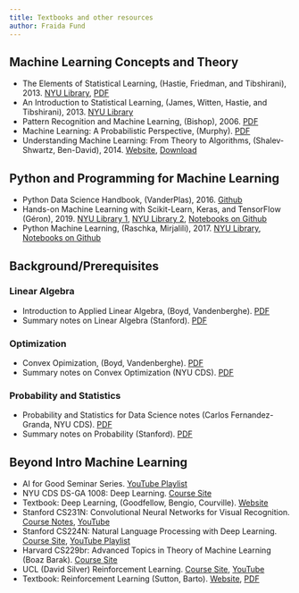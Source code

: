 ```yaml
---
title: Textbooks and other resources
author: Fraida Fund
---
```



## Machine Learning Concepts and Theory

* The Elements of Statistical Learning, (Hastie, Friedman, and Tibshirani), 2013. [NYU Library](https://bobcat.library.nyu.edu/permalink/f/1c17uag/nyu_aleph006482758), [PDF](https://web.stanford.edu/~hastie/ElemStatLearn//)
* An Introduction to Statistical Learning, (James, Witten, Hastie, and Tibshirani), 2013. [NYU Library](https://bobcat.library.nyu.edu/permalink/f/1c17uag/nyu_aleph004655521)
* Pattern Recognition and Machine Learning, (Bishop), 2006. [PDF](https://www.microsoft.com/en-us/research/uploads/prod/2006/01/Bishop-Pattern-Recognition-and-Machine-Learning-2006.pdf)
* Machine Learning: A Probabilistic Perspective, (Murphy). [PDF](http://noiselab.ucsd.edu/ECE228/Murphy_Machine_Learning.pdf)
* Understanding Machine Learning: From Theory to Algorithms, (Shalev-Shwartz, Ben-David), 2014. [Website](https://www.cs.huji.ac.il/~shais/UnderstandingMachineLearning/index.html), [Download](https://www.cs.huji.ac.il/~shais/UnderstandingMachineLearning/copy.html)

## Python and Programming for Machine Learning

* Python Data Science Handbook, (VanderPlas), 2016. [Github](https://jakevdp.github.io/PythonDataScienceHandbook/)
* Hands-on Machine Learning with Scikit-Learn, Keras, and TensorFlow (Géron), 2019. [NYU Library 1](https://bobcat.library.nyu.edu/permalink/f/ci13eu/nyu_aleph008011603), [NYU Library 2](https://bobcat.library.nyu.edu/permalink/f/ci13eu/nyu_aleph005589560), [Notebooks on Github](https://github.com/ageron/handson-ml2)
* Python Machine Learning, (Raschka, Mirjalili), 2017. [NYU Library](https://bobcat.library.nyu.edu/permalink/f/ci13eu/nyu_aleph008027112), [Notebooks on Github](https://github.com/rasbt/python-machine-learning-book-3rd-edition)


## Background/Prerequisites

### Linear Algebra

* Introduction to Applied Linear Algebra, (Boyd, Vandenberghe). [PDF](http://vmls-book.stanford.edu/vmls.pdf)
* Summary notes on Linear Algebra (Stanford). [PDF](http://cs229.stanford.edu/section/cs229-linalg.pdf)

### Optimization

* Convex Opimization, (Boyd, Vandenberghe). [PDF](https://web.stanford.edu/~boyd/cvxbook/bv_cvxbook.pdf)
* Summary notes on Convex Optimization (NYU CDS). [PDF](https://davidrosenberg.github.io/mlcourse/Notes/convex-optimization.pdf)

### Probability and Statistics

* Probability and Statistics for Data Science notes (Carlos Fernandez-Granda, NYU CDS). [PDF](https://cims.nyu.edu/~cfgranda/pages/stuff/probability_stats_for_DS.pdf)
* Summary notes on Probability (Stanford). [PDF](http://cs229.stanford.edu/section/cs229-prob.pdf)

## Beyond Intro Machine Learning

* AI for Good Seminar Series. [YouTube Playlist](https://www.youtube.com/playlist?list=PLn62CdVLnT-dTqQdn8xb4KK8ioFTR1Z1d)
* NYU CDS DS-GA 1008: Deep Learning. [Course Site](https://cds.nyu.edu/deep-learning/)
* Textbook: Deep Learning, (Goodfellow, Bengio, Courville). [Website](https://www.deeplearningbook.org/)
* Stanford CS231N: Convolutional Neural Networks for Visual Recognition. [Course Notes](https://cs231n.github.io/), [YouTube](https://www.youtube.com/playlist?list=PL3FW7Lu3i5JvHM8ljYj-zLfQRF3EO8sYv)
* Stanford CS224N: Natural Language Processing with Deep Learning. [Course Site](https://web.stanford.edu/class/archive/cs/cs224n/cs224n.1194/index.html#schedule), [YouTube Playlist](https://www.youtube.com/playlist?list=PLoROMvodv4rOhcuXMZkNm7j3fVwBBY42z)
* Harvard CS229br: Advanced Topics in Theory of Machine Learning (Boaz Barak). [Course Site](https://boazbk.github.io/mltheoryseminar/cs229br)
* UCL (David Silver) Reinforcement Learning. [Course Site](https://www.davidsilver.uk/teaching/), [YouTube](https://www.youtube.com/watch?v=2pWv7GOvuf0&list=RDCMUCP7jMXSY2xbc3KCAE0MHQ-A)
* Textbook: Reinforcement Learning (Sutton, Barto). [Website](http://incompleteideas.net/book/the-book-2nd.html), [PDF](http://incompleteideas.net/book/RLbook2020.pdf)
